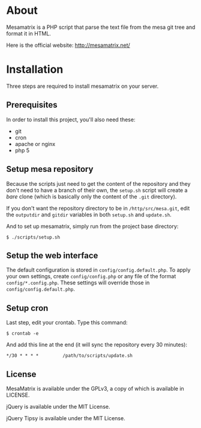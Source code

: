 # About

Mesamatrix is a PHP script that parse the text file from the mesa git tree and format it in HTML.

Here is the official website: http://mesamatrix.net/

# Installation

Three steps are required to install mesamatrix on your server.

## Prerequisites

In order to install this project, you'll also need these:
* git
* cron
* apache or nginx
* php 5

## Setup mesa repository

Because the scripts just need to get the content of the repository and they don't need to have a branch of their own, the `setup.sh` script will create a *bare* clone (which is basically only the content of the `.git` directory).

If you don't want the repository directory to be in `/http/src/mesa.git`, edit the `outputdir` and `gitdir` variables in both `setup.sh` and `update.sh`.

And to set up mesamatrix, simply run from the project base directory:

    $ ./scripts/setup.sh

## Setup the web interface

The default configuration is stored in `config/config.default.php`. To apply your own settings, create `config/config.php` or any file of the format `config/*.config.php`. These settings will override those in `config/config.default.php`.

## Setup cron

Last step, edit your crontab. Type this command:

    $ crontab -e

And add this line at the end (it will sync the repository every 30 minutes):

    */30 * * * *         /path/to/scripts/update.sh

## License

MesaMatrix is available under the GPLv3, a copy of which is available in
LICENSE.

jQuery is available under the MIT License.

jQuery Tipsy is available under the MIT License.
